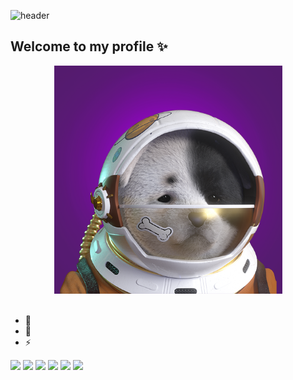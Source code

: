 ![header](https://capsule-render.vercel.app/api?type=wave&color=auto&height=300&section=header&text=laidbackGuy's%20Profile&fontSize=70)
## Welcome to my profile ✨

<center><img src="SDA.png" width="365" height="365"></center>

<br>

- 🔭 
- 🌱 
- ⚡ 


<a href="버튼을 눌렀을 때 이동할 링크" target="_blank"><img src="https://img.shields.io/badge/Front end-red?style=뱃지모양&logo=로고&logoColor=로고색상"/></a>
<a href="버튼을 눌렀을 때 이동할 링크" target="_blank"><img src="https://img.shields.io/badge/Web Develope-blue?style=뱃지모양&logo=로고&logoColor=로고색상"/></a>
<a href="버튼을 눌렀을 때 이동할 링크" target="_blank"><img src="https://img.shields.io/badge/UIUX-pink?style=뱃지모양&logo=로고&logoColor=w"/></a>
<a href="버튼을 눌렀을 때 이동할 링크" target="_blank"><img src="https://img.shields.io/badge/HTML-purple?style=뱃지모양&logo=로고&logoColor=로고색상"/></a>
<a href="버튼을 눌렀을 때 이동할 링크" target="_blank"><img src="https://img.shields.io/badge/CSS-skyblue?style=뱃지모양&logo=로고&logoColor=로고색상"/></a>
<a href="버튼을 눌렀을 때 이동할 링크" target="_blank"><img src="https://img.shields.io/badge/Javascript-yellow?style=뱃지모양&logo=로고&logoColor="/></a>

<!--
**laidbackGuy/laidbackGuy** is a ✨ _special_ ✨ repository because its `README.md` (this file) appears on your GitHub profile.

Here are some ideas to get you started:
``
- 🔭 I’m currently working on ...
- 🌱 I’m currently learning ...
- 👯 I’m looking to collaborate on ...
- 🤔 I’m looking for help with ...
- 💬 Ask me about ...
- 📫 How to reach me: ...
- 😄 Pronouns: ...
- ⚡ Fun fact: ...
-->
